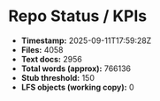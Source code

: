 # Repo Status / KPIs

- **Timestamp:** 2025-09-11T17:59:28Z
- **Files:** 4058
- **Text docs:** 2956
- **Total words (approx):** 766136
- **Stub threshold:** 150
- **LFS objects (working copy):** 0
